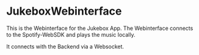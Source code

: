 # JukeboxWebinterface

This is the Webinterface for the Jukebox App.
The Webinterface connects to the Spotify-WebSDK and plays the music locally.

It connects with the Backend via a Websocket.


